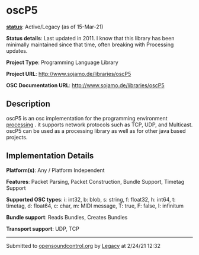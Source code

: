 # oscP5

**[status](../implementation-status.html)**: Active/Legacy (as of 15-Mar-21)

**Status details**: 
Last updated in 2011.  I know that this library has been minimally maintained since that time, often breaking with Processing updates.

**Project Type**: Programming Language Library

**Project URL**: <http://www.sojamo.de/libraries/oscP5>

**OSC Documentation URL**: <http://www.sojamo.de/libraries/oscP5>

## Description

oscP5 is an osc implementation for the programming environment [processing](http://www.processing.org/) . it supports network protocols such as TCP, UDP, and Multicast. oscP5 can be used as a processing library as well as for other java based projects.

## Implementation Details

**Platform(s)**: Any / Platform Independent

**Features**: Packet Parsing, Packet Construction, Bundle Support, Timetag Support

**Supported OSC types**: i: int32, b: blob, s: string, f: float32, h: int64, t: timetag, d: float64, c: char, m: MIDI message, T: true, F: false, I: infinitum

**Bundle support**: Reads Bundles, Creates Bundles

**Transport support**: UDP, TCP

---
Submitted to [opensoundcontrol.org](https://opensoundcontrol.org) by [Legacy](legacy-site.html) at 2/24/21 12:32
